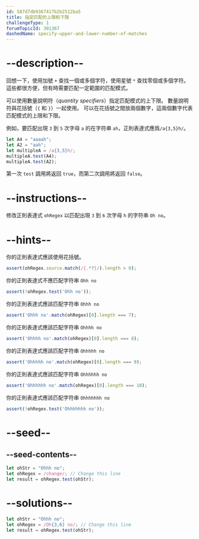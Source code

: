 ```yaml
---
id: 587d7db9367417b2b2512ba5
title: 指定匹配的上限和下限
challengeType: 1
forumTopicId: 301367
dashedName: specify-upper-and-lower-number-of-matches
---
```


# --description--

回想一下，使用加號 `+` 查找一個或多個字符，使用星號 `*` 查找零個或多個字符。 這些都很方便，但有時需要匹配一定範圍的匹配模式。

可以使用數量說明符（<dfn>quantity specifiers</dfn>）指定匹配模式的上下限。 數量說明符與花括號（`{` 和 `}`）一起使用。 可以在花括號之間放兩個數字，這兩個數字代表匹配模式的上限和下限。

例如，要匹配出現 `3` 到 `5` 次字母 `a` 的在字符串 `ah`，正則表達式應爲`/a{3,5}h/`。

```js
let A4 = "aaaah";
let A2 = "aah";
let multipleA = /a{3,5}h/;
multipleA.test(A4);
multipleA.test(A2);
```

第一次 `test` 調用將返回 `true`，而第二次調用將返回 `false`。

# --instructions--

修改正則表達式 `ohRegex` 以匹配出現 `3` 到 `6` 次字母 `h` 的字符串 `Oh no`。

# --hints--

你的正則表達式應該使用花括號。

```js
assert(ohRegex.source.match(/{.*?}/).length > 0);
```

你的正則表達式不應匹配字符串 `Ohh no`

```js
assert(!ohRegex.test('Ohh no'));
```

你的正則表達式應該匹配字符串 `Ohhh no`

```js
assert('Ohhh no'.match(ohRegex)[0].length === 7);
```

你的正則表達式應該匹配字符串 `Ohhhh no`

```js
assert('Ohhhh no'.match(ohRegex)[0].length === 8);
```

你的正則表達式應該匹配字符串 `Ohhhhh no`

```js
assert('Ohhhhh no'.match(ohRegex)[0].length === 9);
```

你的正則表達式應該匹配字符串 `Ohhhhhh no`

```js
assert('Ohhhhhh no'.match(ohRegex)[0].length === 10);
```

你的正則表達式應該匹配字符串 `Ohhhhhhh no`

```js
assert(!ohRegex.test('Ohhhhhhh no'));
```

# --seed--

## --seed-contents--

```js
let ohStr = "Ohhh no";
let ohRegex = /change/; // Change this line
let result = ohRegex.test(ohStr);
```

# --solutions--

```js
let ohStr = "Ohhh no";
let ohRegex = /Oh{3,6} no/; // Change this line
let result = ohRegex.test(ohStr);
```
